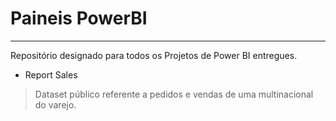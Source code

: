 # Paineis PowerBI

---------------------------------   
Repositório designado para todos os Projetos de Power BI entregues.  


* Report Sales    
> Dataset público referente a pedidos e vendas de uma multinacional do varejo.  

<br>
<br>
